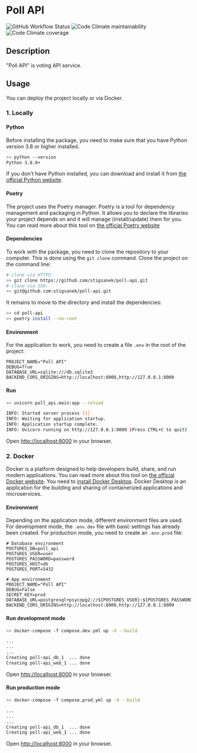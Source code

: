 # Poll API

![GitHub Workflow Status](https://img.shields.io/github/actions/workflow/status/stigsanek/poll-api/pyci.yml?branch=main)
![Code Climate maintainability](https://img.shields.io/codeclimate/maintainability/stigsanek/poll-api)
![Code Climate coverage](https://img.shields.io/codeclimate/coverage/stigsanek/poll-api)

## Description

"Poll API" is voting API service.

## Usage

You can deploy the project locally or via Docker.

### 1. Locally

#### Python

Before installing the package, you need to make sure that you have Python version 3.8 or higher installed.

```bash
>> python --version
Python 3.8.0+
```

If you don't have Python installed, you can download and install it
from [the official Python website](https://www.python.org/downloads/).

#### Poetry

The project uses the Poetry manager. Poetry is a tool for dependency management and packaging in Python. It allows you
to declare the libraries your project depends on and it will manage (install/update) them for you. You can read more
about this tool on [the official Poetry website](https://python-poetry.org/)

#### Dependencies

To work with the package, you need to clone the repository to your computer. This is done using the `git clone` command.
Clone the project on the command line:

```bash
# clone via HTTPS:
>> git clone https://github.com/stigsanek/poll-api.git
# clone via SSH:
>> git@github.com:stigsanek/poll-api.git
```

It remains to move to the directory and install the dependencies:

```bash
>> cd poll-api
>> poetry install --no-root
```

#### Environment

For the application to work, you need to create a file `.env` in the root of the project:

```
PROJECT_NAME="Poll API"
DEBUG=True
DATABASE_URL=sqlite:///db.sqlite3
BACKEND_CORS_ORIGINS=http://localhost:8000,http://127.0.0.1:8000
```

#### Run

```bash
>> uvicorn poll_api.main:app --reload

INFO: Started server process [1]
INFO: Waiting for application startup.
INFO: Application startup complete.
INFO: Uvicorn running on http://127.0.0.1:8000 (Press CTRL+C to quit)
```

Open [http://localhost:8000](http://localhost:8000) in your browser.

### 2. Docker

Docker is a platform designed to help developers build, share, and run modern applications.
You can read more about this tool on [the official Docker website](https://www.docker.com/).
You need to [install Docker Desktop](https://www.docker.com/products/docker-desktop/).
Docker Desktop is an application for the building and sharing of containerized applications and microservices.

#### Environment

Depending on the application mode, different environment files are used.
For development mode, the `.env.dev` file with basic settings has already been created.
For production mode, you need to create an `.env.prod` file:

```
# Database environment
POSTGRES_DB=poll_api
POSTGRES_USER=user
POSTGRES_PASSWORD=password
POSTGRES_HOST=db
POSTGRES_PORT=5432

# App environment
PROJECT_NAME="Poll API"
DEBUG=False
SECRET_KEY=prod
DATABASE_URL=postgresql+psycopg2://${POSTGRES_USER}:${POSTGRES_PASSWORD}@${POSTGRES_HOST}:${POSTGRES_PORT}/${POSTGRES_DB}
BACKEND_CORS_ORIGINS=http://localhost:8000,http://127.0.0.1:8000
```

#### Run development mode

```bash
>> docker-compose -f compose.dev.yml up -d --build

...
...
...
Creating poll-api_db_1  ... done
Creating poll-api_web_1 ... done
```

Open [http://localhost:8000](http://localhost:8000) in your browser.

#### Run production mode

```bash
>> docker-compose -f compose.prod.yml up -d --build

...
...
...
Creating poll-api_db_1  ... done
Creating poll-api_web_1 ... done
```

Open [http://localhost:8000](http://localhost:8000) in your browser.
